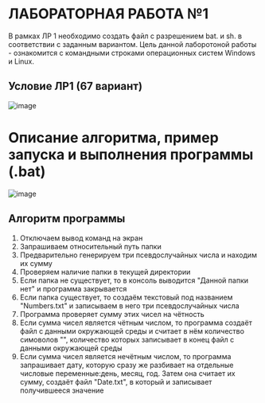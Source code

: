 # ЛАБОРАТОРНАЯ РАБОТА №1
В рамках ЛР 1 необходимо создать файл с разрешением bat. и sh. в соответствии с заданным вариантом. Цель данной лаборотоной работы - ознакомится с командными строками операционных систем Windows и Linux.

## Условие ЛР1 (67 вариант)

![image](https://github.com/iis-32170x/RPIIS/blob/Батук_Д/Screenshot_424.png)

# Описание алгоритма, пример запуска и выполнения программы (.bat)

![image](https://github.com/iis-32170x/RPIIS/blob/Батук_Д/Screenshot_425.png)

## Алгоритм программы
1. Отключаем вывод команд на экран
2. Запрашиваем относительный путь папки
3. Предварительно генерируем три псевдослучайных числа и находим их сумму
4. Проверяем наличие папки в текущей директории
5. Если папка не существует, то в консоль выводится "Данной папки нет" и программа закрывается
6. Если папка существует, то создаём текстовый под названием "Numbers.txt" и записываем в него три псевдослучайных числа
7. Программа проверяет сумму этих чисел на чётность
8. Если сумма чисел является чётным числом, то программа создаёт файл с данными окружающей среды и считает в нём количество симоволов "\", количество которых записывает в конец файл с данными окружающей среды
9. Если сумма чисел является нечётным числом, то программа запрашивает дату, которую сразу же разбивает на отдельные числовые переменные:день, месяц, год. Затем она считает их сумму, создаёт файл "Date.txt", в который и записывает получившееся значение


